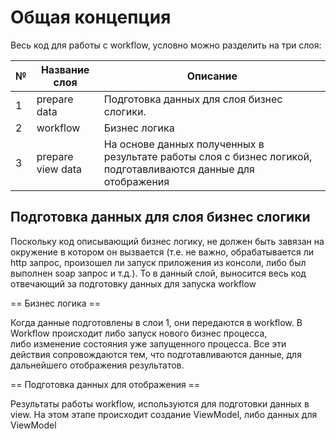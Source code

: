 # Общая концепция

Весь код для работы с workflow, условно можно разделить на три слоя:

 № |Название слоя      |Описание           
---|-------------------|-------------------
 1 | prepare data       |Подготовка данных для слоя бизнес слогики. 
 2 | workflow           |Бизнес логика
 3 | prepare view data  |На основе данных полученных в результате работы слоя с бизнес логикой, подготавливаются данные для отображения
 
## Подготовка данных для слоя бизнес слогики

Поскольку код описывающий бизнес логику, не должен быть завязан на окружение в котором он вызвается (т.е. не важно,
обрабатывается ли http запрос, произошел ли запуск приложения из консоли, либо был выполнен soap запрос и т.д.).
То в данный слой, выносится весь код отвечающий за подготовку данных для запуска workflow


== Бизнес логика ==

Когда данные подготовлены в слои 1, они передаются в workflow. В Workflow происходит либо запуск нового бизнес процесса,  
либо изменение состояния уже запущенного процесса. Все эти действия сопровождаются тем, что подготавливаются данные,
для дальнейшего отображения результатов.

== Подготовка данных для отображения ==

Результаты работы workflow, используются для подготовки данных в view. На этом этапе происходит создание ViewModel, либо
данных для ViewModel
